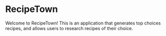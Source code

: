 # RecipeTown
Welcome to RecipeTown!  This is an application that generates top choices recipes, and allows users to research recipes of their choice. 








